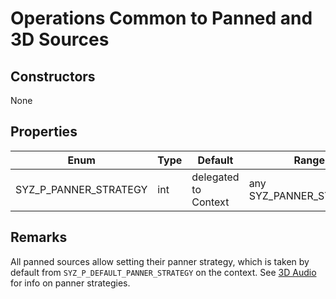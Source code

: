 # Operations Common to Panned and 3D Sources

## Constructors

None

## Properties

Enum | Type | Default | Range | Description
--- | --- | --- | --- | ---
SYZ_P_PANNER_STRATEGY | int | delegated to Context | any SYZ_PANNER_STRATEGY | The panner strategy for this source.

## Remarks

All panned sources allow setting their panner strategy, which is taken by
default from `SYZ_P_DEFAULT_PANNER_STRATEGY` on the context. See [3D
Audio](../concepts/3d_audio.md) for info on panner strategies.
